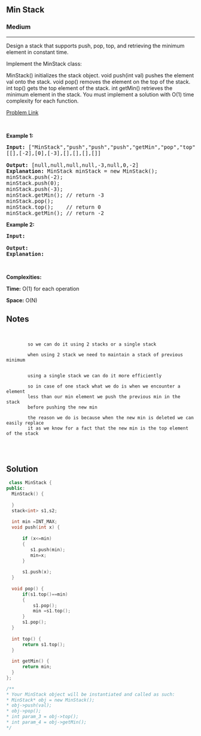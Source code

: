 <h2>Min Stack</h2>
<h3>Medium</h3><hr>
<div><p>
Design a stack that supports push, pop, top, and retrieving the minimum element in constant time.

Implement the MinStack class:

MinStack() initializes the stack object.
void push(int val) pushes the element val onto the stack.
void pop() removes the element on the top of the stack.
int top() gets the top element of the stack.
int getMin() retrieves the minimum element in the stack.
You must implement a solution with O(1) time complexity for each function.
</p>


[Problem Link](https://leetcode.com/problems/min-stack/description/)

<p>&nbsp;</p>
<p><strong>Example 1:</strong></p>

      
 
<pre><strong>Input:</strong> ["MinStack","push","push","push","getMin","pop","top","getMin"]
[[],[-2],[0],[-3],[],[],[],[]]

<strong>Output:</strong> [null,null,null,null,-3,null,0,-2]
<strong>Explanation:</strong> MinStack minStack = new MinStack();
minStack.push(-2);
minStack.push(0);
minStack.push(-3);
minStack.getMin(); // return -3
minStack.pop();
minStack.top();    // return 0
minStack.getMin(); // return -2
</pre>

<p><strong>Example 2:</strong></p>

<pre><strong>Input:</strong> 
     
<strong>Output:</strong> 
<strong>Explanation:</strong> 
</pre>

<p>&nbsp;</p>
<p><strong>Complexities:</strong></p>
<strong>Time:</strong> O(1) for each operation
  
<strong>Space:</strong>  O(N)
  <h2> Notes </h2>
 <pre>
    
            so we can do it using 2 stacks or a single stack

            when using 2 stack we need to maintain a stack of previous minimum 


            using a single stack we can do it more efficiently

            so in case of one stack what we do is when we encounter a element
            less than our min element we push the previous min in the stack
            before pushing the new min

            the reason we do is because when the new min is deleted we can easily replace
            it as we know for a fact that the new min is the top element of the stack 

        
  </pre>
  <h2> Solution </h2>
  
  ``` c++ 
   class MinStack {
public:
    MinStack() {
       
    }
    stack<int> s1,s2;
    
    int min =INT_MAX;
    void push(int x) {
       
	    if (x<=min)  
        {
           s1.push(min);
           min=x;
        }
          
        s1.push(x);	
    }
    
    void pop() {
        if(s1.top()==min)
        { 
            s1.pop();
            min =s1.top();
        }
        s1.pop();
    }
    
    int top() {
        return s1.top();
    }
    
    int getMin() {
        return min;
    }
};

/**
 * Your MinStack object will be instantiated and called as such:
 * MinStack* obj = new MinStack();
 * obj->push(val);
 * obj->pop();
 * int param_3 = obj->top();
 * int param_4 = obj->getMin();
 */
  ```
</div>
